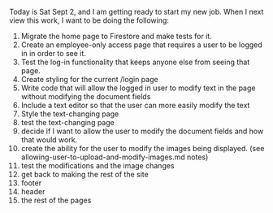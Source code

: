 Today is Sat Sept 2, and I am getting ready to start my new job.  When I next view this work, I want to be doing the following:


1.  Migrate the home page to Firestore and make tests for it.
2.  Create an employee-only access page that requires a user to be logged in in order to see it.
3.  Test the log-in functionality that keeps anyone else from seeing that page.
4.  Create styling for the current /login page
5.  Write code that will allow the logged in user to modify text in the page without modifying the document fields
6.  Include a text editor so that the user can more easily modify the text
7.  Style the text-changing page
8.  test the text-changing page
9.  decide if I want to allow the user to modify the document fields and how that would work.
10. create the ability for the user to modify the images being displayed.  (see allowing-user-to-upload-and-modify-images.md notes)
11. test the modifications and the image changes
12. get back to making the rest of the site
13. footer
14. header
15. the rest of the pages

